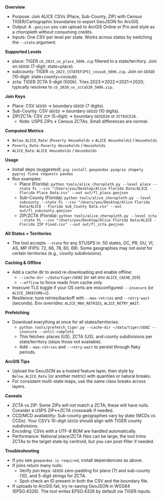 **Overview**
- Purpose: Join ALICE CSVs (Place, Sub-County, ZIP) with Census TIGER/Cartographic boundaries to export GeoJSON for ArcGIS.
- Output: A `.geojson` you can upload to ArcGIS Online or Pro and style as a choropleth without consuming credits.
- Inputs: One CSV per level per state. Works across states by switching the `--state` argument.

**Supported Levels**
- place: TIGER `cb_2023_us_place_500k.zip` filtered to a state/territory. Join on `GEOID` (7-digit: state+place).
- subcounty: TIGER `cb_2023_{STATEFIPS}_cousub_500k.zip`. Join on `GEOID` (10-digit: state+county+cousub).
- zcta: TIGER ZCTA 5-digit (500k). Tries 2023→2022→2021→2020; typically resolves to `cb_2020_us_zcta520_500k.zip`.

**Join Keys**
- Place: CSV `GEOID` → boundary `GEOID` (7 digits).
- Sub-County: CSV `GEOID` → boundary `GEOID` (10 digits).
- ZIP/ZCTA: CSV `ZIP` (5-digit) → boundary `GEOID20` or `ZCTA5CE20`.
  - Note: USPS ZIPs ≠ Census ZCTAs. Small differences are normal.

**Computed Metrics**
- `Below_ALICE_Rate`: (`Poverty Households` + `ALICE Households`) / `Households`
- `Poverty_Rate`: `Poverty Households` / `Households`
- `ALICE_Rate`: `ALICE Households` / `Households`

**Usage**
- Install deps (suggested): `pip install geopandas pyogrio shapely pyproj fiona requests pandas`
- Run examples:
  - Place (Florida): `python tools/alice_choropleth.py --level place --state FL --csv "/Users/you/Desktop/Alice Florida Data/ALICE - Florida Place Data.csv" --out out/fl_place.geojson`
  - Sub-County (Florida): `python tools/alice_choropleth.py --level subcounty --state FL --csv "/Users/you/Desktop/Alice Florida Data/ALICE - Florida Sub_County Data.csv" --out out/fl_subcounty.geojson`
  - ZIP/ZCTA (Florida): `python tools/alice_choropleth.py --level zcta --state FL --csv "/Users/you/Desktop/Alice Florida Data/ALICE - Florida ZIP Fixed.csv" --out out/fl_zcta.geojson`

**All States + Territories**
- The tool accepts `--state` for any STUSPS in: 50 states, DC, PR, GU, VI, AS, MP (FIPS: 72, 66, 78, 60, 69). Some geographies may not exist for certain territories (e.g., county subdivisions).

**Caching & Offline**
- Add a cache dir to avoid re-downloading and enable offline:
  - `--cache-dir ~/data/tiger/GENZ` (or set env `ALICE_CACHE_DIR`)
  - `--offline` to force reads from cache only.
- Insecure TLS toggle if your OS certs are misconfigured: `--insecure` (or `ALICE_INSECURE=1`).
 - Resilience: tune retries/backoff with `--max-retries` and `--retry-wait` (seconds). Env overrides: `ALICE_MAX_RETRIES`, `ALICE_RETRY_WAIT`.

**Prefetching**
- Download everything at once for all states/territories:
  - `python tools/prefetch_tiger.py --cache-dir ~/data/tiger/GENZ --insecure --until-complete`
  - This fetches: places (US), ZCTA (US), and county subdivisions per state/territory (skips those not available).
  - Add `--max-retries` and `--retry-wait` to persist through flaky periods.

**ArcGIS Tips**
- Upload the GeoJSON as a hosted feature layer, then style by `Below_ALICE_Rate` (or another metric) with quantiles or natural breaks.
- For consistent multi-state maps, use the same class breaks across layers.

**Caveats**
- ZCTA vs ZIP: Some ZIPs will not match a ZCTA; these will have nulls. Consider a USPS ZIP↔ZCTA crosswalk if needed.
- CCD/MCD availability: Sub-county geographies vary by state (MCDs vs CCDs). Your CSV’s 10-digit `GEOID` should align with TIGER county subdivisions.
- Encoding: CSVs with a UTF-8 BOM are handled automatically.
- Performance: National place/ZCTA files can be large; the tool trims ZCTAs to the target state by centroid, but you can post-filter if needed.

**Troubleshooting**
- If you see `geopandas is required`, install dependencies as above.
- If joins return many nulls:
  - Verify join keys: `GEOID` zero-padding for place (7) and sub-county (10), and 5-digit strings for ZCTA.
  - Spot-check an ID present in both the CSV and the boundary file.
- If uploads to ArcGIS fail, try re-saving GeoJSON in WGS84 (EPSG:4326). The tool writes EPSG:4326 by default via TIGER inputs.
